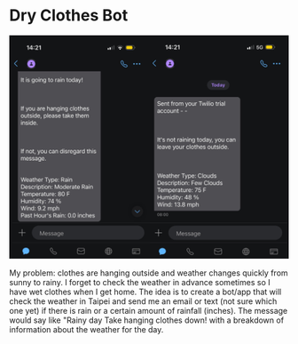 # Dry Clothes Bot

![Alt text](files/dry_clothes_bot_3.png)

My problem: clothes are hanging outside and weather changes quickly from sunny to rainy. I forget to check the weather in advance sometimes so I have wet clothes when I get home. The idea is to create a bot/app that will check the weather in Taipei and send me an email or text (not sure which one yet) if there is rain or a certain amount of rainfall (inches). The message would say like "Rainy day Take hanging clothes down! with a breakdown of information about the weather for the day.
